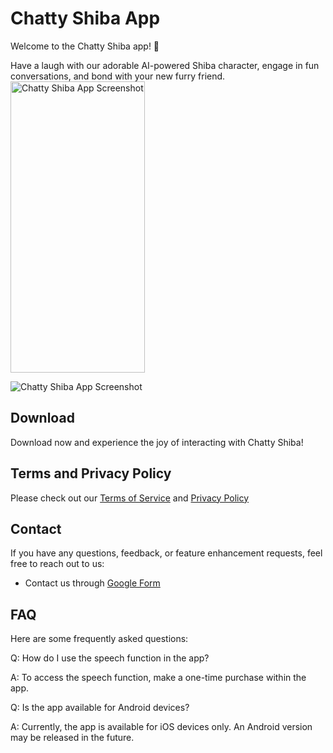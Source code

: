 # Chatty Shiba App

Welcome to the Chatty Shiba app! 🐾

Have a laugh with our adorable AI-powered Shiba character, engage in fun conversations, and bond with your new furry friend.
<img src="https://bemywang.github.io/Chatty-Shiba-APP-Service/14_pro_max6.png" alt="Chatty Shiba App Screenshot" style="width: 215px; height: 466px;">


![Chatty Shiba App Screenshot](https://bemywang.github.io/Chatty-Shiba-APP-Service/14_pro_max6.png)

## Download

Download now and experience the joy of interacting with Chatty Shiba!

## Terms and Privacy Policy

Please check out our [Terms of Service](https://bemywang.github.io/Chatty-Shiba-APP-Service/terms-of-service.html) and [Privacy Policy](https://bemywang.github.io/Chatty-Shiba-APP-Service/privacy-policy.html) 

## Contact

If you have any questions, feedback, or feature enhancement requests, feel free to reach out to us:

- Contact us through [Google Form](https://docs.google.com/forms/d/e/1FAIpQLSeA99Irb8d5fexYXOPmEhjp0vnSYeSk6baCWWELMRwO4D4P2Q/viewform)

## FAQ

Here are some frequently asked questions:

Q: How do I use the speech function in the app?

A: To access the speech function, make a one-time purchase within the app.

Q: Is the app available for Android devices?

A: Currently, the app is available for iOS devices only. An Android version may be released in the future.

